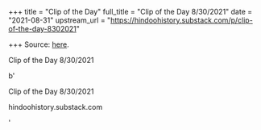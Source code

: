 +++
title = "Clip of the Day"
full_title = "Clip of the Day 8/30/2021"
date = "2021-08-31"
upstream_url = "https://hindoohistory.substack.com/p/clip-of-the-day-8302021"

+++
Source: [here](https://hindoohistory.substack.com/p/clip-of-the-day-8302021).

Clip of the Day 8/30/2021

b'

Clip of the Day 8/30/2021

hindoohistory.substack.com

'
